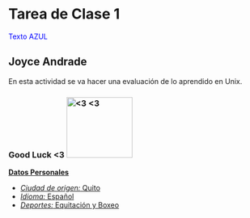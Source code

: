 
# Tarea de Clase 1
<FONT COLOR="blue"> Texto AZUL </FONT>

## Joyce Andrade 
En esta actividad se va hacer una evaluación de lo aprendido en Unix.
### Good Luck <3   <a href="https://stock.adobe.com/es/images/good-luck-card-with-lucky-charm-pig-and-four-leaved-shamrock/70672284"> <img alt="<3 <3" src="https://as1.ftcdn.net/v2/jpg/00/70/67/22/1000_F_70672284_pcSTNwGk7JcYK3BRVsf8wBpXd5oe0Ocf.jpg" width="130" height="120">

**Datos Personales**
- *Ciudad de origen:* Quito 
- *Idioma:* Español 
- *Deportes:* Equitación y Boxeo 
 
 
